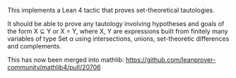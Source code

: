 This implements a Lean 4 tactic that proves set-theoretical tautologies. 

It should be able to prove any tautology involving hypotheses and goals of the form
X ⊆ Y or X = Y, where X, Y are expressions built from finitely many variables of type
Set α using intersections, unions, set-theoretic differences and complements.

This has now been merged into mathlib: https://github.com/leanprover-community/mathlib4/pull/20706
